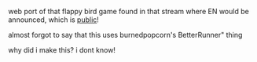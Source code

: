 web port of that flappy bird game found in that stream where EN would be announced, which is [public](https://drive.google.com/file/d/1nU6Lq4l9-RrL_ZXyiKZRfkBKP4da9uk0/view)!

almost forgot to say that this uses burnedpopcorn's BetterRunner" thing

why did i make this? i dont know!